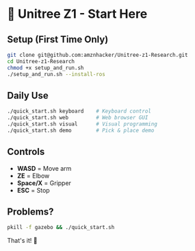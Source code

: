 # 🚀 Unitree Z1 - Start Here

## Setup (First Time Only)
```bash
git clone git@github.com:amznhacker/Unitree-z1-Research.git
cd Unitree-z1-Research
chmod +x setup_and_run.sh
./setup_and_run.sh --install-ros
```

## Daily Use
```bash
./quick_start.sh keyboard    # Keyboard control
./quick_start.sh web         # Web browser GUI
./quick_start.sh visual      # Visual programming
./quick_start.sh demo        # Pick & place demo
```

## Controls
- **WASD** = Move arm
- **ZE** = Elbow
- **Space/X** = Gripper
- **ESC** = Stop

## Problems?
```bash
pkill -f gazebo && ./quick_start.sh
```

That's it! 🎯